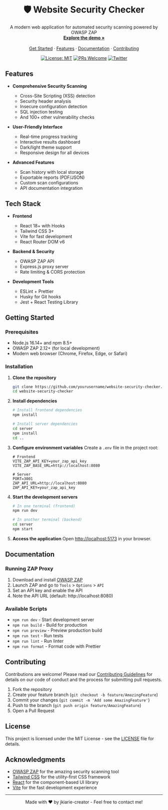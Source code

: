 <div align="center">
  <h1 align="center">🛡️ Website Security Checker</h1>
  <p align="center">
    A modern web application for automated security scanning powered by OWASP ZAP
    <br />
    <a href="#demo"><strong>Explore the demo »</strong></a>
    <br />
    <br />
    <a href="#getting-started">Get Started</a>
    ·
    <a href="#features">Features</a>
    ·
    <a href="#documentation">Documentation</a>
    ·
    <a href="#contributing">Contributing</a>
  </p>
  
  [![License: MIT](https://img.shields.io/badge/License-MIT-yellow.svg)](https://opensource.org/licenses/MIT)
  [![PRs Welcome](https://img.shields.io/badge/PRs-welcome-brightgreen.svg)](http://makeapullrequest.com)
  [![Twitter](https://img.shields.io/twitter/url?style=social&url=https%3A%2F%2Fgithub.com%2Fyourusername%2Fwebsite-security-checker)](https://twitter.com/intent/tweet?text=Check%20out%20this%20awesome%20security%20scanner%20built%20with%20React%20and%20OWASP%20ZAP%20API%20%F0%9F%9A%80%0A%0Ahttps%3A%2F%2Fgithub.com%2Fyourusername%2Fwebsite-security-checker)
</div>

## Features

- **Comprehensive Security Scanning**
  - Cross-Site Scripting (XSS) detection
  - Security header analysis
  - Insecure configuration detection
  - SQL injection testing
  - And 100+ other vulnerability checks

- **User-Friendly Interface**
  - Real-time progress tracking
  - Interactive results dashboard
  - Dark/light theme support
  - Responsive design for all devices

- **Advanced Features**
  - Scan history with local storage
  - Exportable reports (PDF/JSON)
  - Custom scan configurations
  - API documentation integration

## Tech Stack

- **Frontend**
  - React 18+ with Hooks
  - Tailwind CSS 3+
  - Vite for fast development
  - React Router DOM v6

- **Backend & Security**
  - OWASP ZAP API
  - Express.js proxy server
  - Rate limiting & CORS protection

- **Development Tools**
  - ESLint + Prettier
  - Husky for Git hooks
  - Jest + React Testing Library

## Getting Started

### Prerequisites

- Node.js 16.14+ and npm 8.5+
- OWASP ZAP 2.12+ (for local development)
- Modern web browser (Chrome, Firefox, Edge, or Safari)

### Installation

1. **Clone the repository**
   ```bash
   git clone https://github.com/yourusername/website-security-checker.git
   cd website-security-checker
   ```

2. **Install dependencies**
   ```bash
   # Install frontend dependencies
   npm install
   
   # Install server dependencies
   cd server
   npm install
   cd ..
   ```

3. **Configure environment variables**
   Create a `.env` file in the project root:
   ```env
   # Frontend
   VITE_ZAP_API_KEY=your_zap_api_key
   VITE_ZAP_BASE_URL=http://localhost:8080
   
   # Server
   PORT=3001
   ZAP_API_URL=http://localhost:8080
   ZAP_API_KEY=your_zap_api_key
   ```

4. **Start the development servers**
   ```bash
   # In one terminal (frontend)
   npm run dev
   
   # In another terminal (backend)
   cd server
   npm start
   ```

5. **Access the application**
   Open [http://localhost:5173](http://localhost:5173) in your browser.

## Documentation

### Running ZAP Proxy
1. Download and install [OWASP ZAP](https://www.zaproxy.org/download/)
2. Launch ZAP and go to `Tools` > `Options` > `API`
3. Set an API key and enable the API
4. Note the API URL (default: http://localhost:8080)

### Available Scripts

- `npm run dev` - Start development server
- `npm run build` - Build for production
- `npm run preview` - Preview production build
- `npm run test` - Run tests
- `npm run lint` - Run linter
- `npm run format` - Format code with Prettier

## Contributing

Contributions are welcome! Please read our [Contributing Guidelines](CONTRIBUTING.md) for details on our code of conduct and the process for submitting pull requests.

1. Fork the repository
2. Create your feature branch (`git checkout -b feature/AmazingFeature`)
3. Commit your changes (`git commit -m 'Add some AmazingFeature'`)
4. Push to the branch (`git push origin feature/AmazingFeature`)
5. Open a Pull Request

## License

This project is licensed under the MIT License - see the [LICENSE](LICENSE) file for details.

## Acknowledgments

- [OWASP ZAP](https://www.zaproxy.org/) for the amazing security scanning tool
- [Tailwind CSS](https://tailwindcss.com/) for the utility-first CSS framework
- [React](https://reactjs.org/) for the component-based UI library
- [Vite](https://vitejs.dev/) for the fast development experience

---

<div align="center">
  Made with ❤️ by jkiarie-creator - Feel free to contact me!
</div>
